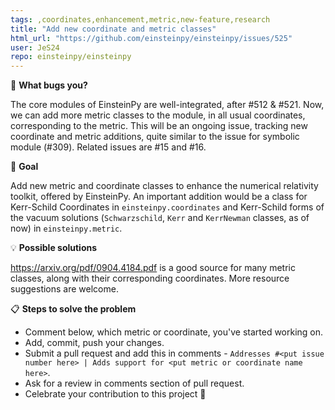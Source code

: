 ```yaml
---
tags: ,coordinates,enhancement,metric,new-feature,research
title: "Add new coordinate and metric classes"
html_url: "https://github.com/einsteinpy/einsteinpy/issues/525"
user: JeS24
repo: einsteinpy/einsteinpy
---
```


<!--

WELCOME ABOARD!

Hi and welcome to the einsteinpy project. We appreciate bug reports, questions
about documentation, and suggestions for new features.

IMPORTANT: If you are reporting a problem with einsteinpy, please follow the
template below. If it's a suggestion, a possible new addition to the library,
or just want to say "Thank you!", you can remove all this text and start
from scratch.

-->
<!--- Provide a general summary of the issue in the Title above -->

🐞 **What bugs you?**

The core modules of EinsteinPy are well-integrated, after #512 & #521. Now, we can add more metric classes to the module, in all usual coordinates, corresponding to the metric. This will be an ongoing issue, tracking new coordinate and metric additions, quite similar to the issue for symbolic module (#309). Related issues are #15 and #16.

🎯 **Goal**

<!--- Why is this change important to you? How would you use it? -->
<!--- How can it benefit other users? -->
Add new metric and coordinate classes to enhance the numerical relativity toolkit, offered by EinsteinPy. An important addition would be a class for Kerr-Schild Coordinates in `einsteinpy.coordinates` and Kerr-Schild forms of the vacuum solutions (`Schwarzschild`, `Kerr` and `KerrNewman` classes, as of now) in `einsteinpy.metric`.

💡 **Possible solutions**

<!--- Not obligatory, but suggest an idea for implementing addition or change -->
https://arxiv.org/pdf/0904.4184.pdf is a good source for many metric classes, along with their corresponding coordinates. More resource suggestions are welcome.

📋  **Steps to solve the problem**

 * Comment below, which metric or coordinate, you've started working on.
 * Add, commit, push your changes.
 * Submit a pull request and add this in comments - `Addresses #<put issue number here> | Adds support for <put metric or coordinate name here>`.
 * Ask for a review in comments section of pull request.
 * Celebrate your contribution to this project 🎉
